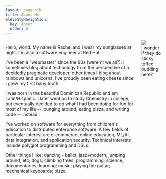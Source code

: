 ```yaml
---
layout: page.njk
title: About Me
eleventyNavigation:
  key: About
  order: 6
---
```


<div class="columns">
<div class="column is-three-quarters">

Hello, world. My name is Rachel and I wear my sunglasses at night. I'm also a software engineer at Red Hat.

I've been a "webmaster" since the 90s (weren't we all?). I sometimes blog about technology from the perspective of a decidedly pragmatic developer, other times I blog about rainbows and unicorns. I've proudly been eating cheese since I grew my first baby tooth.

I was born in the beautiful Dominican Republic and am Latin/Hispanic. I later went on to study Chemistry in college, but eventually decided to do what I had been doing for fun for most of my life -- lounging around, eating pizza, and writing code -- instead.

I've worked on software for everything from children's education to distributed enterprise software. A few fields of particular interest are e-commerce, online education, ML/AI, data integration, and application security. Technical interests include polyglot programming and DSLs.

<p class="marquee">
   <span>
   Other things I like: dancing - ballet, jazz+modern, jumping around, etc; dogs; climbing trees; programming; science; documentaries; learning; music; playing the guitar; mechanical keyboards; pizza
   </span>
 </p>

</div>


<div class="column">
<div class="picture">
<div class="picture__border">
<img src="/img/photos/rachel-cropped.jpg">
<figcaption>I wonder if they do sticky toffee pudding here?</figcaption>
</div>
</div>
</div>
</div>


